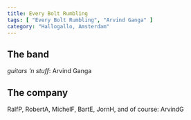 ```yaml
---
title: Every Bolt Rumbling
tags: [ "Every Bolt Rumbling", "Arvind Ganga" ]
category: "Hallogallo, Amsterdam"
---
```

The band
--------
_guitars 'n stuff_: Arvind Ganga

The company
-----------
RalfP, RobertA, MichelF, BartE, JornH, and of course: ArvindG

